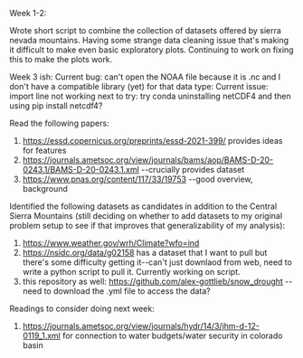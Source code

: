 Week 1-2:

Wrote short script to combine the collection of datasets offered by sierra nevada mountains. 
Having some strange data cleaning issue that's making it difficult to make even basic 
exploratory plots. Continuing to work on fixing this to make the plots work.

Week 3 ish:
Current bug: can't open the NOAA file because it is .nc and I don't have a compatible library
(yet) for that data type:
Current issue: import line not working
next to try: try conda uninstalling netCDF4 and then using pip install netcdf4?


 Read the following papers:
1. https://essd.copernicus.org/preprints/essd-2021-399/ provides ideas for features
2. https://journals.ametsoc.org/view/journals/bams/aop/BAMS-D-20-0243.1/BAMS-D-20-0243.1.xml --crucially provides dataset
3. https://www.pnas.org/content/117/33/19753 --good overview, background


Identified the following datasets as candidates in addition to the Central Sierra Mountains
(still deciding on whether to add datasets to my original problem setup to see if that 
improves that generalizability of my analysis):
1. https://www.weather.gov/wrh/Climate?wfo=ind
2. https://nsidc.org/data/g02158 has a dataset that I want to pull but there's some difficulty
getting it--can't just downlaod from web, need to write a python script to pull it. Currently
working on script.
3. this repository as well: https://github.com/alex-gottlieb/snow_drought --need to download the .yml file to access the data?


Readings to consider doing next week:
1. https://journals.ametsoc.org/view/journals/hydr/14/3/jhm-d-12-0119_1.xml for connection to water budgets/water security in colorado basin
